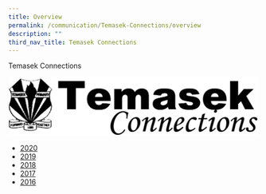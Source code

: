 ```yaml
---
title: Overview
permalink: /communication/Temasek-Connections/overview
description: ""
third_nav_title: Temasek Connections
---
```

Temasek Connections

![](/images/tc1.png)

*   [2020](https://staging.d19higur8fqack.amplifyapp.com/communication/Temasek-Connections/2020)
*   [2019](https://staging.d19higur8fqack.amplifyapp.com/communication/Temasek-Connections/2019)
*   [2018](https://staging.d19higur8fqack.amplifyapp.com/communication/Temasek-Connections/2018)
*   [2017](https://staging.d19higur8fqack.amplifyapp.com/communication/Temasek-Connections/2017)
*   [2016](https://staging.d19higur8fqack.amplifyapp.com/communication/Temasek-Connections/2016)